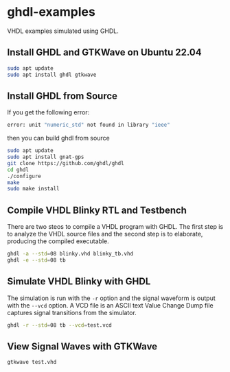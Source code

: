 # ghdl-examples
VHDL examples simulated using GHDL.


Install GHDL and GTKWave on Ubuntu 22.04
----------------------------

```bash
sudo apt update
sudo apt install ghdl gtkwave
```

Install GHDL from Source
------------------------

If you get the following error:

```bash
error: unit "numeric_std" not found in library "ieee"
```

then you can build ghdl from source

```bash
sudo apt update
sudo apt install gnat-gps
git clone https://github.com/ghdl/ghdl
cd ghdl
./configure
make
sudo make install
```


Compile VHDL Blinky RTL and Testbench
-------------------------------------

There are two steos to compile a VHDL program with GHDL.  The first step is to 
analyze the VHDL source files and the second step is to elaborate, producing the
compiled executable.

```bash
ghdl -a --std=08 blinky.vhd blinky_tb.vhd
ghdl -e --std=08 tb
```


Simulate VHDL Blinky with GHDL
------------------------------

The simulation is run with the ```-r``` option and the signal waveform is output
with the ```--vcd``` option.  A VCD file is an ASCII text Value Change Dump file
captures signal transitions from the simulator.

```bash
ghdl -r --std=08 tb --vcd=test.vcd
```


View Signal Waves with GTKWave
------------------------------

```bash
gtkwave test.vhd
```







